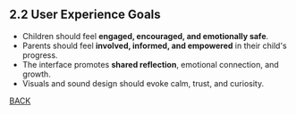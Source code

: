 ## 2.2 User Experience Goals

- Children should feel **engaged, encouraged, and emotionally safe**.
- Parents should feel **involved, informed, and empowered** in their child's progress.
- The interface promotes **shared reflection**, emotional connection, and growth.
- Visuals and sound design should evoke calm, trust, and curiosity.

[BACK](./PHMENU.md)
